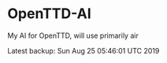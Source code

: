 # OpenTTD-AI
My AI for OpenTTD, will use primarily air

Latest backup: Sun Aug 25 05:46:01 UTC 2019
